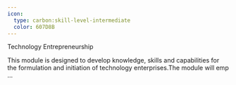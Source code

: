 ```yaml
---
icon:
  type: carbon:skill-level-intermediate
  color: 607D8B
---
```

Technology Entrepreneurship

This module is designed to develop knowledge, skills and capabilities for the formulation and initiation of technology enterprises.The module will emp ... 
